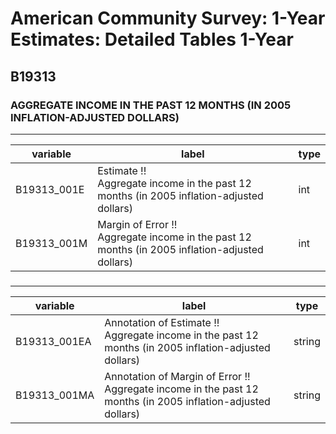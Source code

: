 # American Community Survey: 1-Year Estimates: Detailed Tables 1-Year

## B19313

### AGGREGATE INCOME IN THE PAST 12 MONTHS (IN 2005 INFLATION-ADJUSTED DOLLARS)

___

| variable | label | type |
| ----- | ----- | ----- |
| B19313_001E | Estimate !!<br>Aggregate income in the past 12 months (in 2005 inflation-adjusted dollars) | int |
| B19313_001M | Margin of Error !!<br>Aggregate income in the past 12 months (in 2005 inflation-adjusted dollars) | int |
### 

___

| variable | label | type |
| ----- | ----- | ----- |
| B19313_001EA | Annotation of Estimate !!<br>Aggregate income in the past 12 months (in 2005 inflation-adjusted dollars) | string |
| B19313_001MA | Annotation of Margin of Error !!<br>Aggregate income in the past 12 months (in 2005 inflation-adjusted dollars) | string |

